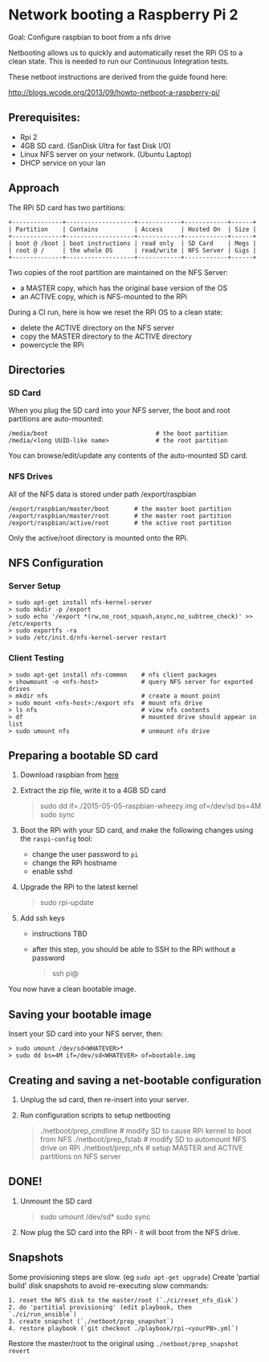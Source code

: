 # Network booting a Raspberry Pi 2

Goal: Configure raspbian to boot from a nfs drive

Netbooting allows us to quickly and automatically reset the RPi OS to a clean
state.  This is needed to run our Continuous Integration tests.

These netboot instructions are derived from the guide found here:

http://blogs.wcode.org/2013/09/howto-netboot-a-raspberry-pi/

## Prerequisites:

- Rpi 2
- 4GB SD card. (SanDisk Ultra for fast Disk I/O)
- Linux NFS server on your network. (Ubuntu Laptop)
- DHCP service on your lan

## Approach

The RPi SD card has two partitions:

    +--------------+-------------------+------------+------------+------+
    | Partition    | Contains          | Access     | Hosted On  | Size |
    +--------------+-------------------+------------+------------+------+
    | boot @ /boot | boot instructions | read only  | SD Card    | Megs |
    | root @ /     | the whole OS      | read/write | NFS Server | Gigs |
    +--------------+-------------------+------------+------------+------+

Two copies of the root partition are maintained on the NFS Server:
- a MASTER copy, which has the original base version of the OS
- an ACTIVE copy, which is NFS-mounted to the RPi

During a CI run, here is how we reset the RPi OS to a clean state:
- delete the ACTIVE directory on the NFS server
- copy the MASTER directory to the ACTIVE directory
- powercycle the RPi

## Directories

### SD Card

When you plug the SD card into your NFS server, the boot and root partitions
are auto-mounted:

    /media/boot                              # the boot partition
    /media/<long UUID-like name>             # the root partition

You can browse/edit/update any contents of the auto-mounted SD card.

### NFS Drives

All of the NFS data is stored under path /export/raspbian

    /export/raspbian/master/boot       # the master boot partition
    /export/raspbian/master/root       # the master root partition
    /export/raspbian/active/root       # the active root partition

Only the active/root directory is mounted onto the RPi.

## NFS Configuration

### Server Setup

    > sudo apt-get install nfs-kernel-server
    > sudo mkdir -p /export
    > sudo echo '/export *(rw,no_root_squash,async,no_subtree_check)' >> /etc/exports
    > sudo exportfs -ra
    > sudo /etc/init.d/nfs-kernel-server restart

### Client Testing

    > sudo apt-get install nfs-common    # nfs client packages
    > showmount -e <nfs-host>            # query NFS server for exported drives
    > mkdir nfs                          # create a mount point
    > sudo mount <nfs-host>:/export nfs  # mount nfs drive
    > ls nfs                             # view nfs contents
    > df                                 # mounted drive should appear in list
    > sudo umount nfs                    # unmount nfs drive

## Preparing a bootable SD card

1. Download raspbian from [here](https://www.raspberrypi.org/downloads)

2. Extract the zip file, write it to a 4GB SD card 

    > sudo dd if=./2015-05-05-raspbian-wheezy.img of=/dev/sd<WHATEVER> bs=4M
    > sudo sync

3. Boot the RPi with your SD card, and make the following changes using the
   `raspi-config` tool:

   - change the user password to `pi`
   - change the RPi hostname
   - enable sshd

4. Upgrade the RPi to the latest kernel

    > sudo rpi-update            

5. Add ssh keys 

    - instructions TBD
    - after this step, you should be able to SSH to the RPi without a password

      > ssh pi@<hostname>

You now have a clean bootable image.

## Saving your bootable image

Insert your SD card into your NFS server, then:

    > sudo umount /dev/sd<WHATEVER>*
    > sudo dd bs=4M if=/dev/sd<WHATEVER> of=bootable.img

## Creating and saving a net-bootable configuration

1. Unplug the sd card, then re-insert into your server.

2. Run configuration scripts to setup netbooting

    > ./netboot/prep_cmdline # modify SD to cause RPi kernel to boot from NFS
    > ./netboot/prep_fstab   # modify SD to automount NFS drive on RPi
    > ./netboot/prep_nfs     # setup MASTER and ACTIVE partitions on NFS server

## DONE!

1. Unmount the SD card

    > sudo umount /dev/sd<WHATEVER>*
    > sudo sync

2. Now plug the SD card into the RPi - it will boot from the NFS drive.

## Snapshots

Some provisioning steps are slow. (eg `sudo apt-get upgrade`) Create 'partial
build' disk snapshots to avoid re-executing slow commands:

    1. reset the NFS disk to the master/root (`./ci/reset_nfs_disk`)
    2. do 'partitial provisioning' (edit playbook, then `./ci/run_ansible`)
    3. create snapshot (`./netboot/prep_snapshot`)
    4. restore playbook (`git checkout ./playbook/rpi-<yourPB>.yml`)

Restore the master/root to the original using `./netboot/prep_snapshot revert`
